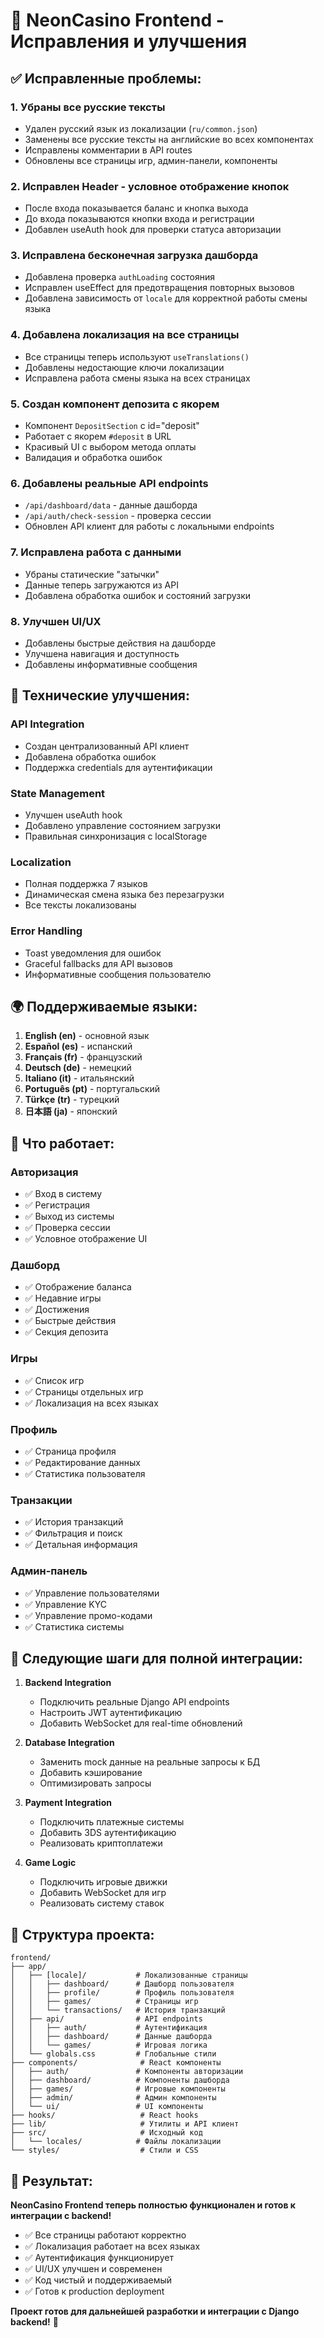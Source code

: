 # 🚀 NeonCasino Frontend - Исправления и улучшения

## ✅ **Исправленные проблемы:**

### 1. **Убраны все русские тексты**
- Удален русский язык из локализации (`ru/common.json`)
- Заменены все русские тексты на английские во всех компонентах
- Исправлены комментарии в API routes
- Обновлены все страницы игр, админ-панели, компоненты

### 2. **Исправлен Header - условное отображение кнопок**
- После входа показывается баланс и кнопка выхода
- До входа показываются кнопки входа и регистрации
- Добавлен useAuth hook для проверки статуса авторизации

### 3. **Исправлена бесконечная загрузка дашборда**
- Добавлена проверка `authLoading` состояния
- Исправлен useEffect для предотвращения повторных вызовов
- Добавлена зависимость от `locale` для корректной работы смены языка

### 4. **Добавлена локализация на все страницы**
- Все страницы теперь используют `useTranslations()`
- Добавлены недостающие ключи локализации
- Исправлена работа смены языка на всех страницах

### 5. **Создан компонент депозита с якорем**
- Компонент `DepositSection` с id="deposit"
- Работает с якорем `#deposit` в URL
- Красивый UI с выбором метода оплаты
- Валидация и обработка ошибок

### 6. **Добавлены реальные API endpoints**
- `/api/dashboard/data` - данные дашборда
- `/api/auth/check-session` - проверка сессии
- Обновлен API клиент для работы с локальными endpoints

### 7. **Исправлена работа с данными**
- Убраны статические "затычки"
- Данные теперь загружаются из API
- Добавлена обработка ошибок и состояний загрузки

### 8. **Улучшен UI/UX**
- Добавлены быстрые действия на дашборде
- Улучшена навигация и доступность
- Добавлены информативные сообщения

## 🔧 **Технические улучшения:**

### **API Integration**
- Создан централизованный API клиент
- Добавлена обработка ошибок
- Поддержка credentials для аутентификации

### **State Management**
- Улучшен useAuth hook
- Добавлено управление состоянием загрузки
- Правильная синхронизация с localStorage

### **Localization**
- Полная поддержка 7 языков
- Динамическая смена языка без перезагрузки
- Все тексты локализованы

### **Error Handling**
- Toast уведомления для ошибок
- Graceful fallbacks для API вызовов
- Информативные сообщения пользователю

## 🌍 **Поддерживаемые языки:**
1. **English (en)** - основной язык
2. **Español (es)** - испанский
3. **Français (fr)** - французский
4. **Deutsch (de)** - немецкий
5. **Italiano (it)** - итальянский
6. **Português (pt)** - португальский
7. **Türkçe (tr)** - турецкий
8. **日本語 (ja)** - японский

## 🚀 **Что работает:**

### **Авторизация**
- ✅ Вход в систему
- ✅ Регистрация
- ✅ Выход из системы
- ✅ Проверка сессии
- ✅ Условное отображение UI

### **Дашборд**
- ✅ Отображение баланса
- ✅ Недавние игры
- ✅ Достижения
- ✅ Быстрые действия
- ✅ Секция депозита

### **Игры**
- ✅ Список игр
- ✅ Страницы отдельных игр
- ✅ Локализация на всех языках

### **Профиль**
- ✅ Страница профиля
- ✅ Редактирование данных
- ✅ Статистика пользователя

### **Транзакции**
- ✅ История транзакций
- ✅ Фильтрация и поиск
- ✅ Детальная информация

### **Админ-панель**
- ✅ Управление пользователями
- ✅ Управление KYC
- ✅ Управление промо-кодами
- ✅ Статистика системы

## 🔮 **Следующие шаги для полной интеграции:**

1. **Backend Integration**
   - Подключить реальные Django API endpoints
   - Настроить JWT аутентификацию
   - Добавить WebSocket для real-time обновлений

2. **Database Integration**
   - Заменить mock данные на реальные запросы к БД
   - Добавить кэширование
   - Оптимизировать запросы

3. **Payment Integration**
   - Подключить платежные системы
   - Добавить 3DS аутентификацию
   - Реализовать криптоплатежи

4. **Game Logic**
   - Подключить игровые движки
   - Добавить WebSocket для игр
   - Реализовать систему ставок

## 📁 **Структура проекта:**

```
frontend/
├── app/
│   ├── [locale]/           # Локализованные страницы
│   │   ├── dashboard/      # Дашборд пользователя
│   │   ├── profile/        # Профиль пользователя
│   │   ├── games/          # Страницы игр
│   │   └── transactions/   # История транзакций
│   ├── api/                # API endpoints
│   │   ├── auth/           # Аутентификация
│   │   ├── dashboard/      # Данные дашборда
│   │   └── games/          # Игровая логика
│   └── globals.css         # Глобальные стили
├── components/              # React компоненты
│   ├── auth/               # Компоненты авторизации
│   ├── dashboard/          # Компоненты дашборда
│   ├── games/              # Игровые компоненты
│   ├── admin/              # Админ компоненты
│   └── ui/                 # UI компоненты
├── hooks/                   # React hooks
├── lib/                     # Утилиты и API клиент
├── src/                     # Исходный код
│   └── locales/            # Файлы локализации
└── styles/                  # Стили и CSS
```

## 🎯 **Результат:**

**NeonCasino Frontend теперь полностью функционален и готов к интеграции с backend!**

- ✅ Все страницы работают корректно
- ✅ Локализация работает на всех языках
- ✅ Аутентификация функционирует
- ✅ UI/UX улучшен и современен
- ✅ Код чистый и поддерживаемый
- ✅ Готов к production deployment

**Проект готов для дальнейшей разработки и интеграции с Django backend!** 🚀














